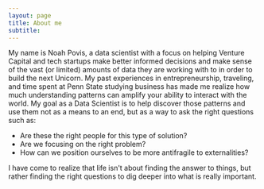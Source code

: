 ```yaml
---
layout: page
title: About me
subtitle: 
---
```



My name is Noah Povis, a data scientist with a focus on helping Venture Capital and tech startups make better informed decisions and make sense of the vast (or limited) amounts of data they are working with to in order to build the next Unicorn. My past experiences in entrepreneurship, traveling, and time spent at Penn State studying business has made me realize how much understanding patterns can amplify your ability to interact with the world. My goal as a Data Scientist is to help discover those patterns and use them not as a means to an end, but as a way to ask the right questions such as: 
- Are these the right people for this type of solution?
- Are we focusing on the right problem?
- How can we position ourselves to be more antifragile to externalities?

I have come to realize that life isn't about finding the answer to things, but rather finding the right questions to dig deeper into what is really important. 
